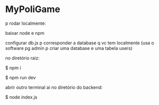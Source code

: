 # MyPoliGame
p rodar localmente:

baixar node e npm

configurar db.js p corresponder a database q vc tem localmente (usa o software pg admin p criar uma database e uma tabela users)

no diretório raiz:

$ npm i

$ npm run dev

abrir outro terminal ai no diretório do backend:

$ node index.js



